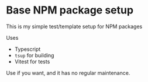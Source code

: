 # Base NPM package setup

This is my simple test/template setup for NPM packages

Uses
- Typescript
- `tsup` for building
- Vitest for tests

Use if you want, and it has no regular maintenance.